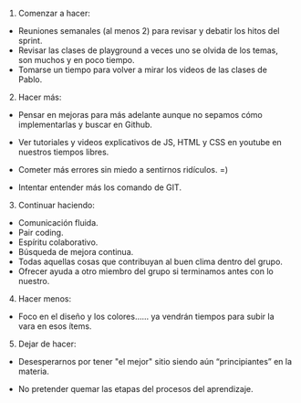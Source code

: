 1. Comenzar a hacer:

-   Reuniones semanales (al menos 2) para revisar y debatir los hitos del sprint.
-   Revisar las clases de playground a veces uno se olvida de los temas, son muchos y en poco tiempo.
-   Tomarse un tiempo para volver a mirar los videos de las clases de Pablo.

2. Hacer más:

-   Pensar en mejoras para más adelante aunque no sepamos cómo implementarlas y buscar en Github. 

-   Ver tutoriales y videos explicativos de JS, HTML y CSS en youtube en nuestros tiempos libres.

-   Cometer más errores sin miedo a sentirnos ridículos. =)

-   Intentar entender más los comando de GIT.

3. Continuar haciendo:

-   Comunicación fluida.
-   Pair coding.
-   Espíritu colaborativo.
-   Búsqueda de mejora continua.
-   Todas aquellas cosas que contribuyan al buen clima dentro del grupo.
-   Ofrecer ayuda a otro miembro del grupo si terminamos antes con lo nuestro.

4. Hacer menos:

-   Foco en el diseño y los colores…... ya vendrán tiempos para subir la vara en esos ítems.

5. Dejar de hacer:

-   Desesperarnos por tener "el mejor" sitio siendo aún “principiantes” en la materia.

-   No pretender quemar las etapas del procesos del aprendizaje.
